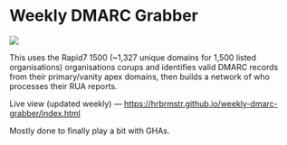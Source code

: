 # Weekly DMARC Grabber

![](https://rud.is/dl/dmarc-rua-network.png)

This uses the Rapid7 1500 (~1,327 unique domains for 1,500 listed organisations) organisations corups and identifies valid DMARC records from their primary/vanity apex domains, then builds a network of who processes their RUA reports.

Live view (updated weekly) — <https://hrbrmstr.github.io/weekly-dmarc-grabber/index.html>

Mostly done to finally play a bit with GHAs.

